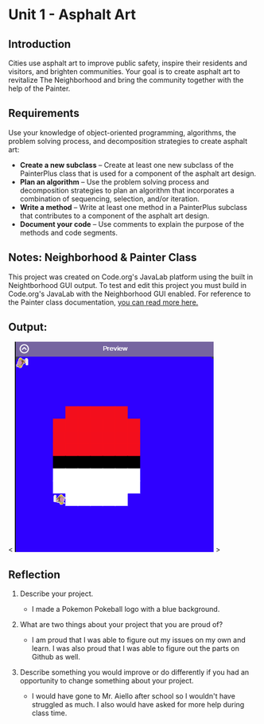 # Unit 1 - Asphalt Art

## Introduction

Cities use asphalt art to improve public safety, inspire their residents and visitors, and brighten communities. Your goal is to create asphalt art to revitalize The Neighborhood and bring the community together with the help of the Painter.

## Requirements

Use your knowledge of object-oriented programming, algorithms, the problem solving process, and decomposition strategies to create asphalt art:
- **Create a new subclass** – Create at least one new subclass of the PainterPlus class that is used for a component of the asphalt art design.
- **Plan an algorithm** – Use the problem solving process and decomposition strategies to plan an algorithm that incorporates a combination of sequencing, selection, and/or iteration.
- **Write a method** – Write at least one method in a PainterPlus subclass that contributes to a component of the asphalt art design.
- **Document your code** – Use comments to explain the purpose of the methods and code segments.

## Notes: Neighborhood & Painter Class

This project was created on Code.org's JavaLab platform using the built in Neightborhood GUI output. To test and edit this project you must build in Code.org's JavaLab with the Neighborhood GUI enabled. For reference to the Painter class documentation, [you can read more here.](https://studio.code.org/docs/ide/javalab/classes/Painter)

## Output:

< ![alt text](image.png) >

## Reflection

1. Describe your project.

   - I made a Pokemon Pokeball logo with a blue background.

2. What are two things about your project that you are proud of?

   - I am proud that I was able to figure out my issues on my own and learn. I was also proud that I was able to figure out the parts on Github as well.

3. Describe something you would improve or do differently if you had an opportunity to change something about your project.

   - I would have gone to Mr. Aiello after school so I wouldn't have struggled as much. I also would have asked for more help during class time.